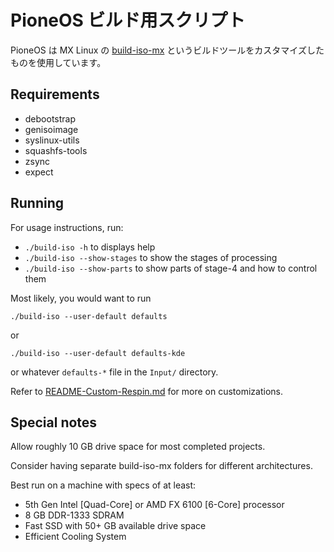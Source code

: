 # PioneOS ビルド用スクリプト
PioneOS は MX Linux の [build-iso-mx](https://github.com/MX-Linux/build-iso-mx) というビルドツールをカスタマイズしたものを使用しています。


## Requirements

- debootstrap
- genisoimage
- syslinux-utils
- squashfs-tools
- zsync
- expect


## Running

For usage instructions, run:

- `./build-iso -h` to displays help
- `./build-iso --show-stages` to show the stages of processing
- `./build-iso --show-parts` to show parts of stage-4 and how to control them

Most likely, you would want to run
````
./build-iso --user-default defaults
````
or
````
./build-iso --user-default defaults-kde
````
or whatever `defaults-*` file in the `Input/` directory.

Refer to [README-Custom-Respin.md](README-Custom-Respin.md) for more on customizations.


## Special notes

Allow roughly 10 GB drive space for most completed projects.

Consider having separate build-iso-mx folders for different architectures.

Best run on a machine with specs of at least:  
- 5th Gen Intel [Quad-Core] or AMD FX 6100 [6-Core] processor
- 8 GB DDR-1333 SDRAM
- Fast SSD with 50+ GB available drive space
- Efficient Cooling System

